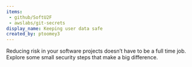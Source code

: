 ```yaml
---
items:
 - github/SoftU2F
 - awslabs/git-secrets
display_name: Keeping user data safe
created_by: ptoomey3
---
```

Reducing risk in your software projects doesn’t have to be a full time job. Explore some small security steps that make a big difference.
